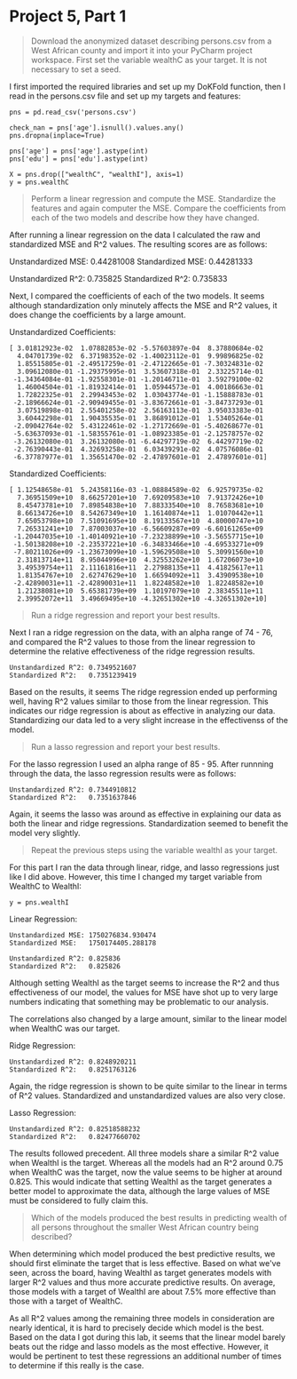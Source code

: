 # Project 5, Part 1

> Download the anonymized dataset describing persons.csv from a West African county and import it into your PyCharm project workspace. First set the variable wealthC as your target. It is not necessary to set a seed.

I first imported the required libraries and set up my DoKFold function, then I read in the persons.csv file and set up my targets and features:

```
pns = pd.read_csv('persons.csv')

check_nan = pns['age'].isnull().values.any()
pns.dropna(inplace=True)

pns['age'] = pns['age'].astype(int)
pns['edu'] = pns['edu'].astype(int)

X = pns.drop(["wealthC", "wealthI"], axis=1)
y = pns.wealthC
```

> Perform a linear regression and compute the MSE. Standardize the features and again computer the MSE. Compare the coefficients from each of the two models and describe how they have changed.

After running a linear regression on the data I calculated the raw and standardized MSE and R^2 values. The resulting scores are as follows:

Unstandardized MSE: 0.44281008
Standardized MSE:   0.44281333

Unstandardized R^2: 0.735825
Standardized R^2:   0.735833

Next, I compared the coefficients of each of the two models. It seems although standardization only minutely affects the MSE and R^2 values, it does change the coefficients by a large amount.

Unstandardized Coefficients:
```
[ 3.01812923e-02  1.07882853e-02 -5.57603897e-04  8.37880684e-02
  4.04701739e-02  6.37198352e-02 -1.40023112e-01  9.99896825e-02
  1.85515805e-01 -2.49517259e-01 -2.47122665e-01 -7.30324831e-02
  3.09612080e-01 -1.29375995e-01  3.53607318e-01  2.33225714e-01
 -1.34364084e-01 -1.92558301e-01 -1.20146711e-01  3.59279100e-02
  1.46004504e-01 -1.81932414e-01  1.05944573e-01  4.00186663e-01
  1.72822325e-01  2.29943453e-02  1.03043774e-01 -1.15888783e-01
 -2.18966624e-01 -2.90949455e-01 -3.83672661e-01 -3.84737293e-01
  3.07519898e-01  2.55401258e-02  2.56163113e-01  3.95033383e-01
  3.60442298e-01  1.90435535e-01  3.86891012e-01  1.53405264e-01
 -2.09042764e-02  5.43122461e-02 -1.27172669e-01 -5.40268677e-01
 -5.63637093e-01 -1.58355761e-01 -1.08923385e-01 -2.12578757e-02
 -3.26132080e-01  3.26132080e-01 -6.44297719e-02  6.44297719e-02
 -2.76390443e-01  4.32693258e-01  6.03439291e-02  4.07576086e-01
 -6.37787977e-01  1.35651470e-02 -2.47897601e-01  2.47897601e-01]
 ```

Standardized Coefficients:
```
[ 1.12548658e-01  5.24358116e-03 -1.08884589e-02  6.92579735e-02
  7.36951509e+10  8.66257201e+10  7.69209583e+10  7.91372426e+10
  8.45473781e+10  7.89854838e+10  7.88333540e+10  8.76583681e+10
  8.66134726e+10  8.54267349e+10  1.16140874e+11  1.01070442e+11
  7.65053798e+10  7.51091695e+10  8.19133567e+10  4.80000747e+10
  7.26531241e+10  7.87003037e+10 -6.56609287e+09 -6.60161265e+09
 -1.20447035e+10 -1.40140921e+10 -7.23238899e+10 -3.56557715e+10
 -1.50138208e+10 -2.23537221e+10 -6.34833466e+10 -4.69533271e+09
 -7.80211026e+09 -1.23673099e+10 -1.59629508e+10  5.30991560e+10
  2.31813714e+11  8.95044996e+10  4.32553262e+10  1.67206073e+10
  3.49539754e+11  2.11161816e+11  2.27988135e+11  4.41825617e+11
  1.81354767e+10  2.62747629e+10  1.66594092e+11  3.43909538e+10
 -2.42890031e+11 -2.42890031e+11  1.82248582e+10  1.82248582e+10
  1.21238081e+10  5.65381739e+09  1.10197079e+10  2.38345511e+11
  2.39952072e+11  3.49669495e+10 -4.32651302e+10 -4.32651302e+10]
```


> Run a ridge regression and report your best results.

Next I ran a ridge regression on the data, with an alpha range of 74 - 76, and compared the R^2 values to those from the linear regression to determine the relative effectiveness of the ridge regression results.

```
Unstandardized R^2: 0.7349521607
Standardized R^2:   0.7351239419
```

Based on the results, it seems The ridge regression ended up performing well, having R^2 values similar to those from the linear regression. This indicates our ridge regression is about as effective in analyzing our data. Standardizing our data led to a very slight increase in the effectivenss of the model.


> Run a lasso regression and report your best results.

For the lasso regression I used an alpha range of 85 - 95. After runnning through the data, the lasso regression results were as follows:

```
Unstandardized R^2: 0.7344910812
Standardized R^2:   0.7351637846
```

Again, it seems the lasso was around as effective in explaining our data as both the linear and ridge regressions. Standardization seemed to benefit the model very slightly.


> Repeat the previous steps using the variable wealthI as your target.

For this part I ran the data through linear, ridge, and lasso regressions just like I did above. However, this time I changed my target variable from WealthC to WealthI:
```
y = pns.wealthI
```

Linear Regression:

```
Unstandardized MSE: 1750276834.930474
Standardized MSE:   1750174405.288178

Unstandardized R^2: 0.825836
Standardized R^2:   0.825826
```

Although setting WealthI as the target seems to increase the R^2 and thus effectiveness of our model, the values for MSE have shot up to very large numbers indicating that something may be problematic to our analysis.

The correlations also changed by a large amount, similar to the linear model when WealthC was our target.


Ridge Regression:

```
Unstandardized R^2: 0.8248920211
Standardized R^2:   0.8251763126
```

Again, the ridge regression is shown to be quite similar to the linear in terms of R^2 values. Standardized and unstandardized values are also very close.

Lasso Regression:

```
Unstandardized R^2: 0.82518588232
Standardized R^2:   0.82477660702
```

The results followed precedent. All three models share a similar R^2 value when WealthI is the target. Whereas all the models had an R^2 around 0.75 when WealthC was the target, now the value seems to be higher at around 0.825. This would indicate that setting WealthI as the target generates a better model to approximate the data, although the large values of MSE must be considered to fully claim this.




> Which of the models produced the best results in predicting wealth of all persons throughout the smaller West African country being described?


When determining which model produced the best predictive results, we should first eliminate the target that is less effective. Based on what we've seen, across the board, having WealthI as target generates models with larger R^2 values and thus more accurate predictive results. On average, those models with a target of WealthI are about 7.5% more effective than those with a target of WealthC.

As all R^2 values among the remaining three models in consideration are nearly identical, it is hard to precisely decide which model is the best. Based on the data I got during this lab, it seems that the linear model barely beats out the ridge and lasso models as the most effective. However, it would be pertinent to test these regressions an additional number of times to determine if this really is the case.















